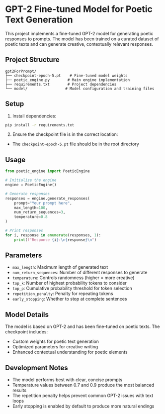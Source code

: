 # GPT-2 Fine-tuned Model for Poetic Text Generation

This project implements a fine-tuned GPT-2 model for generating poetic responses to prompts. The model has been trained on a curated dataset of poetic texts and can generate creative, contextually relevant responses.

## Project Structure

```
gpt2ForPrompt/
├── checkpoint-epoch-5.pt    # Fine-tuned model weights
├── poetic_engine.py        # Main engine implementation
├── requirements.txt        # Project dependencies
└── model/                 # Model configuration and training files
```

## Setup

1. Install dependencies:
```bash
pip install -r requirements.txt
```

2. Ensure the checkpoint file is in the correct location:
- The `checkpoint-epoch-5.pt` file should be in the root directory

## Usage

```python
from poetic_engine import PoeticEngine

# Initialize the engine
engine = PoeticEngine()

# Generate responses
responses = engine.generate_responses(
    prompt="Your prompt here",
    max_length=100,
    num_return_sequences=3,
    temperature=0.8
)

# Print responses
for i, response in enumerate(responses, 1):
    print(f"Response {i}:\n{response}\n")
```

## Parameters

- `max_length`: Maximum length of generated text
- `num_return_sequences`: Number of different responses to generate
- `temperature`: Controls randomness (higher = more creative)
- `top_k`: Number of highest probability tokens to consider
- `top_p`: Cumulative probability threshold for token selection
- `repetition_penalty`: Penalty for repeating tokens
- `early_stopping`: Whether to stop at complete sentences

## Model Details

The model is based on GPT-2 and has been fine-tuned on poetic texts. The checkpoint includes:
- Custom weights for poetic text generation
- Optimized parameters for creative writing
- Enhanced contextual understanding for poetic elements

## Development Notes

- The model performs best with clear, concise prompts
- Temperature values between 0.7 and 0.9 produce the most balanced results
- The repetition penalty helps prevent common GPT-2 issues with text loops
- Early stopping is enabled by default to produce more natural endings 